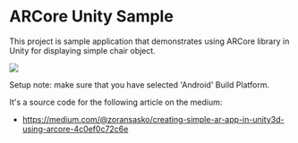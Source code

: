 # ARCore Unity Sample

This project is sample application that demonstrates using ARCore library in Unity for displaying simple chair object. 

![](https://cdn-images-1.medium.com/max/800/1*Xg6jFxHC9IAEzvU0dJ0R8w.png)

Setup note: make sure that you have selected 'Android' Build Platform.

It's a source code for the following article on the medium:

- https://medium.com/@zoransasko/creating-simple-ar-app-in-unity3d-using-arcore-4c0ef0c72c6e
